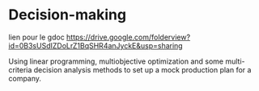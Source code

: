 Decision-making
=============

lien pour le gdoc
https://drive.google.com/folderview?id=0B3sUSdIZDoLrZ1BqSHR4anJyckE&usp=sharing

Using linear programming, multiobjective optimization and some multi-criteria decision analysis methods to set up a mock production plan for a company.
